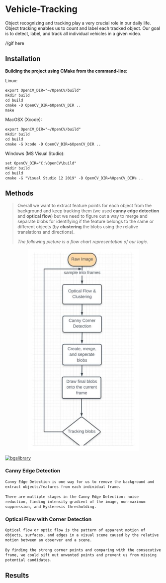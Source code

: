 # Vehicle-Tracking

Object recognizing and tracking play a very crucial role in our daily life. Object tracking enables us to count and label each tracked object. Our goal is to detect, label, and track all individual vehicles in a given video.

//gif here

## Installation

**Building the project using CMake from the command-line:**

Linux:

    export OpenCV_DIR="~/OpenCV/build"
    mkdir build
    cd build
    cmake -D OpenCV_DIR=$OpenCV_DIR ..
    make 

MacOSX (Xcode):

    export OpenCV_DIR="~/OpenCV/build"
    mkdir build
    cd build
    cmake -G Xcode -D OpenCV_DIR=$OpenCV_DIR ..    

Windows (MS Visual Studio):

    set OpenCV_DIR="C:\OpenCV\build"
    mkdir build
    cd build
    cmake -G "Visual Studio 12 2019" -D OpenCV_DIR=%OpenCV_DIR% ..  


## Methods

> Overall we want to extract feature points for each object from the background and keep tracking them (we used **canny edge detection** and **optical flow**) but we need to figure out a way to merge and separate blobs for identifying if the feature belongs to the same or different objects (by **clustering** the blobs using the relative translations and directions). 
>
>_The following picture is a flow chart representation of our logic._


<p align="center">
<a  href="https://www.vrpcommute.tk">
       <img align="center" height=650 src="https://github.com/kenanlv/Vehicle-Tracking/blob/master/imgs/flowChart.JPG">
   </a>
 <p/>



[![bgslibrary](http://i.giphy.com/5A94AZahSIVOw.gif)](https://kenanlv.github.io/)

### Canny Edge Detection

    Canny Edge Detection is one way for us to remove the background and extract objects/features from each individual frame. 
    
    There are multiple stages in the Canny Edge Detection: noise reduction, finding intensity gradient of the image, non-maximum suppression, and Hysteresis thresholding. 

### Optical Flow with Corner Detection
    Optical flow or optic flow is the pattern of apparent motion of objects, surfaces, and edges in a visual scene caused by the relative motion between an observer and a scene. 
    
    By finding the strong corner points and comparing with the consecutive frame, we could sift out unwanted points and prevent us from missing potential candidates.

## Results


    


